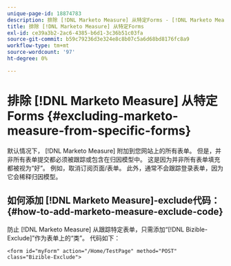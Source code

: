 ```yaml
---
unique-page-id: 18874783
description: 排除 [!DNL Marketo Measure] 从特定Forms - [!DNL Marketo Measure]  — 产品文档
title: 排除 [!DNL Marketo Measure] 从特定Forms
exl-id: ce39a3b2-2ac6-4385-b6d1-3c36b51c03fa
source-git-commit: b59c79236d3e324e8c8b07c5a6d68bd8176fc8a9
workflow-type: tm+mt
source-wordcount: '97'
ht-degree: 0%

---
```


# 排除 [!DNL Marketo Measure] 从特定Forms {#excluding-marketo-measure-from-specific-forms}

默认情况下， [!DNL Marketo Measure] 附加到您网站上的所有表单。 但是，并非所有表单提交都必须被跟踪或包含在归因模型中。 这是因为并非所有表单填充都被视为“好”。 例如，取消订阅页面/表单。 此外，通常不会跟踪登录表单，因为它会稀释归因模型。

## 如何添加 [!DNL Marketo Measure]-exclude代码：  {#how-to-add-marketo-measure-exclude-code}

防止 [!DNL Marketo Measure] 从跟踪特定表单，只需添加“[!DNL Bizible-Exclude]”作为表单上的“类”。 代码如下：

`<form id="myForm" action="/Home/TestPage" method="POST" class="Bizible-Exclude">`
